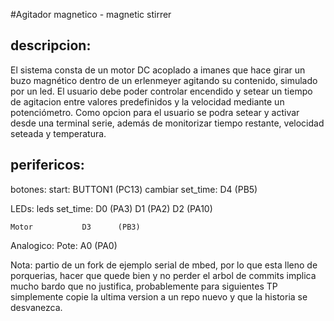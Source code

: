 #Agitador magnetico - magnetic stirrer

## descripcion:
El sistema consta de un motor DC acoplado a imanes que hace girar un buzo magnético dentro de
un erlenmeyer agitando su contenido, simulado por un led.
El usuario debe poder controlar encendido y setear un tiempo de agitacion entre valores
predefinidos y la velocidad mediante un potenciómetro. Como opcion para el usuario se podra
setear y activar desde una terminal serie, además de monitorizar tiempo restante, velocidad seteada
y temperatura.

## perifericos:

botones:
    start:          BUTTON1 (PC13)
    cambiar set_time: D4      (PB5)

LEDs:
    leds set_time:    D0      (PA3)
                    D1      (PA2)
                    D2      (PA10)

    Motor           D3      (PB3)

Analogico:
    Pote:           A0      (PA0)

    
Nota: partio de un fork de ejemplo serial de mbed, por lo que esta lleno de porquerias, hacer que quede bien y no perder el arbol de commits implica mucho bardo que no justifica, probablemente para siguientes TP simplemente copie la ultima version a un repo nuevo y que la historia se desvanezca.
